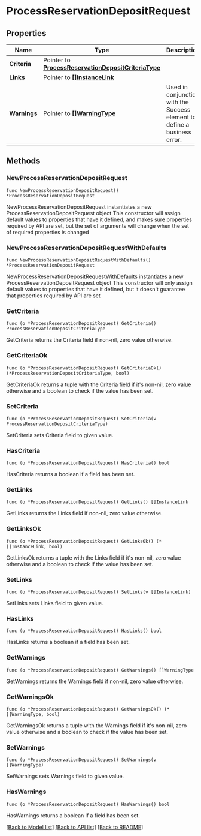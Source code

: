 # ProcessReservationDepositRequest

## Properties

Name | Type | Description | Notes
------------ | ------------- | ------------- | -------------
**Criteria** | Pointer to [**ProcessReservationDepositCriteriaType**](ProcessReservationDepositCriteriaType.md) |  | [optional] 
**Links** | Pointer to [**[]InstanceLink**](InstanceLink.md) |  | [optional] 
**Warnings** | Pointer to [**[]WarningType**](WarningType.md) | Used in conjunction with the Success element to define a business error. | [optional] 

## Methods

### NewProcessReservationDepositRequest

`func NewProcessReservationDepositRequest() *ProcessReservationDepositRequest`

NewProcessReservationDepositRequest instantiates a new ProcessReservationDepositRequest object
This constructor will assign default values to properties that have it defined,
and makes sure properties required by API are set, but the set of arguments
will change when the set of required properties is changed

### NewProcessReservationDepositRequestWithDefaults

`func NewProcessReservationDepositRequestWithDefaults() *ProcessReservationDepositRequest`

NewProcessReservationDepositRequestWithDefaults instantiates a new ProcessReservationDepositRequest object
This constructor will only assign default values to properties that have it defined,
but it doesn't guarantee that properties required by API are set

### GetCriteria

`func (o *ProcessReservationDepositRequest) GetCriteria() ProcessReservationDepositCriteriaType`

GetCriteria returns the Criteria field if non-nil, zero value otherwise.

### GetCriteriaOk

`func (o *ProcessReservationDepositRequest) GetCriteriaOk() (*ProcessReservationDepositCriteriaType, bool)`

GetCriteriaOk returns a tuple with the Criteria field if it's non-nil, zero value otherwise
and a boolean to check if the value has been set.

### SetCriteria

`func (o *ProcessReservationDepositRequest) SetCriteria(v ProcessReservationDepositCriteriaType)`

SetCriteria sets Criteria field to given value.

### HasCriteria

`func (o *ProcessReservationDepositRequest) HasCriteria() bool`

HasCriteria returns a boolean if a field has been set.

### GetLinks

`func (o *ProcessReservationDepositRequest) GetLinks() []InstanceLink`

GetLinks returns the Links field if non-nil, zero value otherwise.

### GetLinksOk

`func (o *ProcessReservationDepositRequest) GetLinksOk() (*[]InstanceLink, bool)`

GetLinksOk returns a tuple with the Links field if it's non-nil, zero value otherwise
and a boolean to check if the value has been set.

### SetLinks

`func (o *ProcessReservationDepositRequest) SetLinks(v []InstanceLink)`

SetLinks sets Links field to given value.

### HasLinks

`func (o *ProcessReservationDepositRequest) HasLinks() bool`

HasLinks returns a boolean if a field has been set.

### GetWarnings

`func (o *ProcessReservationDepositRequest) GetWarnings() []WarningType`

GetWarnings returns the Warnings field if non-nil, zero value otherwise.

### GetWarningsOk

`func (o *ProcessReservationDepositRequest) GetWarningsOk() (*[]WarningType, bool)`

GetWarningsOk returns a tuple with the Warnings field if it's non-nil, zero value otherwise
and a boolean to check if the value has been set.

### SetWarnings

`func (o *ProcessReservationDepositRequest) SetWarnings(v []WarningType)`

SetWarnings sets Warnings field to given value.

### HasWarnings

`func (o *ProcessReservationDepositRequest) HasWarnings() bool`

HasWarnings returns a boolean if a field has been set.


[[Back to Model list]](../README.md#documentation-for-models) [[Back to API list]](../README.md#documentation-for-api-endpoints) [[Back to README]](../README.md)


